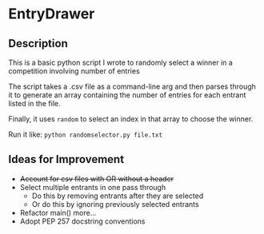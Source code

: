 # EntryDrawer

## Description
This is a basic python script I wrote to randomly select a winner in a competition involving number of entries

The script takes a .csv file as a command-line arg and then parses through it to generate an array containing the number of entries for each entrant listed in the file.

Finally, it uses `random` to select an index in that array to choose the winner.

Run it like:
`python randomselector.py file.txt`

## Ideas for Improvement
- ~~Account for csv files with OR without a header~~
- Select multiple entrants in one pass through
    - Do this by removing entrants after they are selected
    - Or do this by ignoring previously selected entrants
- Refactor main() more...
- Adopt PEP 257 docstring conventions